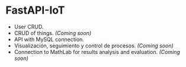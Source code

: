 # FastAPI-IoT

- User CRUD.
- CRUD of things. *(Coming soon)*
- API with MySQL connection.
- Visualización, seguimiento y control de procesos. *(Coming soon)*
- Connection to MathLab for results analysis and evaluation. *(Coming soon)*
